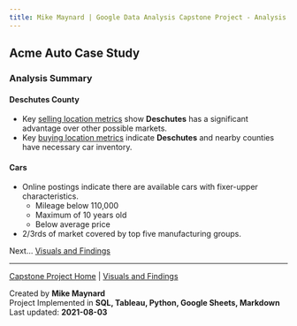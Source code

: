 ```yaml
---
title: Mike Maynard | Google Data Analysis Capstone Project - Analysis Summary
---
```

## Acme Auto Case Study

### Analysis Summary

#### Deschutes County

* Key [selling location metrics](metrics/sell.html) show **Deschutes** has a significant advantage over other possible markets.
* Key [buying location metrics](metrics/buy.html) indicate **Deschutes** and nearby counties have necessary car inventory.

#### Cars

* Online postings indicate there are available cars with fixer-upper characteristics.
  * Mileage below 110,000
  * Maximum of 10 years old
  * Below average price
* 2/3rds of market covered by top five manufacturing groups.




Next... [Visuals and Findings](visuals/sell.html)




---
[Capstone Project Home](./) | [Visuals and Findings](visuals.html)

Created by **Mike Maynard**<BR>
Project Implemented in **SQL, Tableau, Python, Google Sheets, Markdown**<BR>
Last updated:  **2021-08-03**
